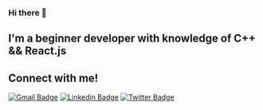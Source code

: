 ### Hi there 👋

## I'm a beginner developer with knowledge of C++ && React.js

## Connect with me!
  [![Gmail Badge](https://img.shields.io/badge/GMAIL-Link-green)](mailto:fetisoff.plus@gmail.com) [![Linkedin Badge](https://img.shields.io/badge/LinkedIn-Link-green)](https://www.linkedin.com/in/nikita-fetisoff-80a5231b3) [![Twitter Badge](https://img.shields.io/badge/Twitter-Link-green)](https://twitter.com/Nik58000229)
<!--
**OriginatorX/OriginatorX** is a ✨ _special_ ✨ repository because its `README.md` (this file) appears on your GitHub profile.

Here are some ideas to get you started:

- 🔭 I’m currently working on ...
- 🌱 I’m currently learning ...
- 👯 I’m looking to collaborate on ...
- 🤔 I’m looking for help with ...
- 💬 Ask me about ...
- 📫 How to reach me: ...
- 😄 Pronouns: ...
- ⚡ Fun fact: ...
-->

